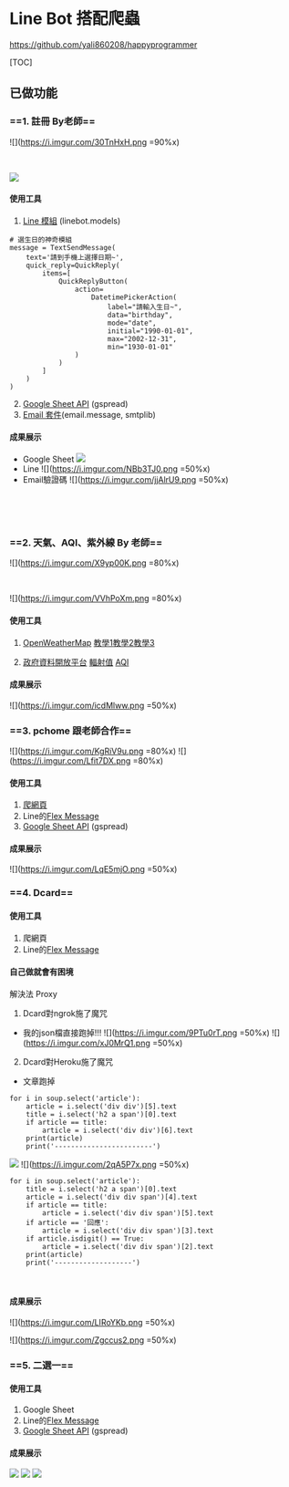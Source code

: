 # Line Bot 搭配爬蟲
https://github.com/yali860208/happyprogrammer

[TOC]

## 已做功能

### ==1. 註冊 By老師==

![](https://i.imgur.com/30TnHxH.png =90%x)

<br>

![](https://i.imgur.com/l3Z3zfo.png)

#### 使用工具

1. [Line 模組](https://hackmd.io/@KJWang/BJd2CcPiI#LineBot%E4%B8%BB%E7%A8%8B%E5%BC%8F) (linebot.models)

```python=
# 選生日的神奇模組
message = TextSendMessage(
    text='請到手機上選擇日期~',
    quick_reply=QuickReply(
        items=[
            QuickReplyButton(
                action=
                    DatetimePickerAction(
                        label="請輸入生日~",
                        data="birthday",
                        mode="date",
                        initial="1990-01-01",
                        max="2002-12-31",
                        min="1930-01-01"
                )
            )
        ]
    )
)

```
2. [Google Sheet API](https://hackmd.io/@KJWang/r106nQdzP) (gspread)
3. [Email 套件](https://hackmd.io/@KJWang/Hy0LcWPAL)(email.message, smtplib)

#### 成果展示
- Google Sheet
![](https://i.imgur.com/3Z2G91A.png)
- Line
![](https://i.imgur.com/NBb3TJ0.png =50%x)
- Email驗證碼
![](https://i.imgur.com/jjAlrU9.png =50%x)


<br><br><br>

### ==2. 天氣、AQI、紫外線 By 老師==
![](https://i.imgur.com/X9yp00K.png =80%x)

<br>

![](https://i.imgur.com/VVhPoXm.png =80%x)

#### 使用工具

1. [OpenWeatherMap](https://openweathermap.org/)
[教學1](https://hackmd.io/@KJWang/S1QDB2DoU#%E5%8F%96%E5%BE%97API-key)[教學2](https://hackmd.io/@KJWang/B1BDHhvj8#%E9%96%B1%E8%AE%80API-doc)[教學3](https://hackmd.io/@KJWang/BkDvHhPsI#%E5%90%91OWM%E8%AB%8B%E6%B1%82%E8%B3%87%E8%A8%8A%EF%BC%81)

2. [政府資料開放平台](https://data.gov.tw/)
[輻射值](https://data.gov.tw/dataset/119233) [AQI](https://data.gov.tw/dataset/40448)

#### 成果展示

![](https://i.imgur.com/icdMlww.png =50%x)

### ==3. pchome 跟老師合作==

![](https://i.imgur.com/KgRiV9u.png =80%x)
![](https://i.imgur.com/Lfit7DX.png =80%x)


#### 使用工具

1. [爬網頁](https://hackmd.io/@KJWang/S18FM2DiU#PChome%E7%B7%9A%E4%B8%8A%E8%B3%BC%E7%89%A9)
2. Line的[Flex Message](https://developers.line.biz/flex-simulator/?status=success)
3. [Google Sheet API](https://hackmd.io/@KJWang/r106nQdzP) (gspread)

#### 成果展示

![](https://i.imgur.com/LqE5mjO.png =50%x)

### ==4. Dcard==

#### 使用工具

1. 爬網頁
2. Line的[Flex Message](https://developers.line.biz/flex-simulator/?status=success)

#### 自己做就會有困境

解決法 Proxy

1. Dcard對ngrok施了魔咒
- 我的json檔直接跑掉!!!
![](https://i.imgur.com/9PTu0rT.png =50%x)
![](https://i.imgur.com/xJ0MrQ1.png =50%x)

2. Dcard對Heroku施了魔咒
- 文章跑掉

```python=
for i in soup.select('article'):
    article = i.select('div div')[5].text
    title = i.select('h2 a span')[0].text
    if article == title:
        article = i.select('div div')[6].text
    print(article)
    print('------------------------')
```
![](https://i.imgur.com/k1z9rqb.png)
![](https://i.imgur.com/2qA5P7x.png =50%x)

```python=
for i in soup.select('article'):
    title = i.select('h2 a span')[0].text
    article = i.select('div div span')[4].text
    if article == title:
        article = i.select('div div span')[5].text
    if article == '回應':
        article = i.select('div div span')[3].text
    if article.isdigit() == True:
        article = i.select('div div span')[2].text
    print(article)
    print('-------------------')
```

<br>

#### 成果展示
![](https://i.imgur.com/LIRoYKb.png =50%x)

![](https://i.imgur.com/Zgccus2.png =50%x)


### ==5. 二選一==

#### 使用工具
1. Google Sheet
2. Line的[Flex Message](https://developers.line.biz/flex-simulator/?status=success)
3. [Google Sheet API](https://gspread.readthedocs.io/en/latest/index.html) (gspread)



#### 成果展示

![](https://i.imgur.com/b8G6wSV.png)
![](https://i.imgur.com/GRxV7NX.png)
![](https://i.imgur.com/ARbur7Z.png)



